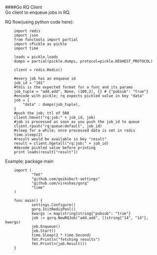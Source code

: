 ####Go RQ Client  
Go client to enqueue jobs in RQ.  

RQ flow(using python code here):  
 
        import redis
        import json
        from functools import partial
        import cPickle as pickle
        import time

        loads = pickle.loads
        dumps = partial(pickle.dumps, protocol=pickle.HIGHEST_PROTOCOL)

        client = redis.Redis()

        #every job has an enqueue id
        job_id = "101"
        #this is the expected format for a func and its params
        job_tuple = "add.add", None, (100,2), {} # {"pubsub": "true"}
        #encode with pickle; rq expects pickled value in key "data"
        job = {
            "data" : dumps(job_tuple),
        }
        #push the job; ttl of 500
        client.hmset("rq:job:" + job_id, job)
        #job is processed as soon as you push the job_id to queue
        client.rpush("rq:queue:default", job_id)
        #sleep for a while; once processed data is set in redis
        time.sleep(2)
        #result would be available in key "result"
        result = client.hgetall("rq:job:" + job_id)
        #decode pickled value before printing
        print loads(result["result"])

Example;
        package main

        import (
                "fmt"
                "github.com/goibibo/t-settings"
                "github.com/vireshas/gorq"
                "time"
        )

        func main() {
                settings.Configure()
                gorq.InitRedisPool()
                kwargs := map[string]string{"pubsub": "true"}
                job := gorq.NewRQJob("add.add", []string{"14", "14"}, kwargs)
                job.Enqueue()
                job.Start()
                time.Sleep(2 * time.Second)
                fmt.Println("fetching results")
                fmt.Println(job.Result())
        }
